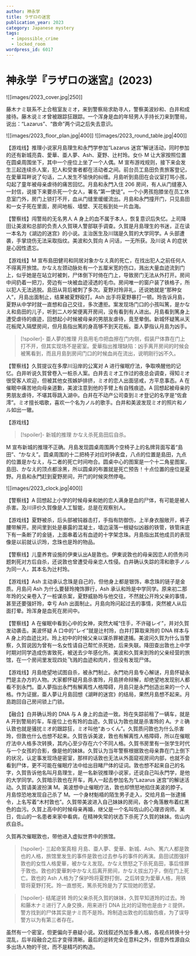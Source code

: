 ```yaml
---
author: 神永学
title: ラザロの迷宮
publication_year: 2023
category: Japanese mystery
tags:
  - impossible_crime
  - locked_room
wordpress_id: 6017
---
```


# 神永学『ラザロの迷宮』(2023)

![[images/2023_cover.jpg|250]]

藤木ナミ联系不上合租室友ミオ，来到警察局求助寻人，警察美波紗和、白井和成接待。藤木说ミオ曾被跟踪狂跟踪。一个浑身是血的年轻男人手持长刀来到警局，说出：“Lazarus”、“救命”两个词之后失去意识。

![[images/2023_floor_plan.jpg|400]]
![[images/2023_round_table.jpg|400]]

【游戏线】推理小说家月島理生和永門学参加“Lazarus 迷宫”解谜活动，同时参加的还有新城亮貴、愛華、亜人夢、Ash、夏野、辻村玲。女仆 M 让大家按照位置在圆桌周围坐下，其中一个座位上坐了一个人偶。M 宣布游戏规则，接下来会发生三起连续杀人案，犯人和受害者都在活动者之间。前台员工島田负责旅客登记，在愛華耳畔说了句话，二人发生不愉快的纠缠。月島听到島田在会议室打骂小孩，勾起了童年被母亲虐待的痛苦回忆。月島和永門入住 206 房间，有人从门缝塞入一封信，说接下来要杀死一个女人，署名“第一使徒”。一个小男孩抱膝坐在员工休息室门外，房门上锁打不开，血从门缝里缓缓流出。月島和永門撞开门，只见島田和一女子死在里面，房间地板、墙壁、天花板到处一片血海。

【警察线】闯警局的无名男人 A 身上的血不属于本人，恢复意识后失忆。上司降田让美波和总部的负责人久賀瑛人警部联手调查。久賀是月島理生的书迷，正在读一本名为《湖边的迷宫》的小说。主治医生及川瑞是久賀的大学同学。A 头部遭袭，手掌烧伤无法采取指纹。美波和久賀向 A 问话，一无所获。及川说 A 的症状是心因性遗忘。

【游戏线】M 宣布島田健司和同居对象かなえ真的死亡，在找出犯人之前任何人不得离开旅馆。かなえ左颈动脉处有一个五厘米宽的伤口，溅出大量血迹流到门上，似乎她是在站立时被刺，尸体倒下时倚在门上，导致房门无法从外打开。房间中间扔着一把刀，旁边有一块被血迹浸透的毛巾。房间唯一的窗户装了铁格子，所以犯人无法逃脱。島田从背后被刺了多次。夏野对玲非礼，还说她就是“那种女人”，月島出面制止，结果被夏野殴打。Ash 出手将夏野暴打一顿。玲告诉月島，夏野从中学时就一直想和自己交往，多次遭拒。案发现场门口的小孩叫篤，是かなえ和島田的儿子，听到二人吵架便离开房间，没有看到有人进出。月島看到篤身上遭受虐待的痕迹，回想起小时候被母亲的男朋友虐待，竟至晕倒。新城怀疑篤从天花板爬入隔壁房间，但月島指出篤的身高够不到天花板。亜人夢指认月島为凶手。

> [!spoiler]- 亜人夢的推理
> 月島用毛巾把血擦在门内侧，假装尸体靠在门上打不开，但其实现场不是密室。愛華指出推理缺陷：凶手离开房间的时候会被篤看到，而且月島到房间门口的时候血尚在流出，说明刚行凶不久。

【警察线】久賀提议在多摩川沿岸的公寓对 A 进行催眠疗法，争取唤醒他的记忆。白井听说久賀曾卷入一桩杀人案。白井去ミオ工作过的夜总会调查，得知ミオ很受客人欢迎，但被其他女孩嫉妒排挤，ミオ的恋人出面惩戒，方平息事态。A 在催眠中痛苦地向母亲道歉，美波注意到他的手臂上有自残痕迹。A 回想起被母亲的男朋友虐待，不堪其辱跳入湖中。白井在不动产公司查到ミオ登记的名字是“佐倉澪”。ミオ擅长唱歌，喜欢一个名为ノル的歌手。白井和美波发现ミオ的照片和ノル如出一辙。

【游戏线】

> [!spoiler]- 新城的推理
> かなえ杀死島田后自杀。

M 宣布新城的推理不正确。月島发现圆桌周围两个空椅子上的名牌背面写着“島田”、“かなえ”。圆桌周围的十二把椅子对应时钟表盘，八点的位置是島田，九点的位置是かなえ，与二者的死亡时间吻合。圆桌中心的图案是一个十二角星图案，島田、かなえ的顶点都涂黑，所以圆桌的布置就是死亡预告！十点位置的座位是夏野。月島和永門赶到夏野房间，开门的时候突然停电。

![[images/2023_clock.jpg|400]]

【警察线】A 回想起上小学的时候母亲和她的恋人满身是血的尸体，有可能是被人杀害。及川评价久賀像是人工智能，总是在观察别人。

【游戏线】夏野被杀，后头部被钝器击打，手指有防御伤，上半身衣服敞开，裤子腰带解开。房间里到处是暴露的混凝土，墙边滚落一根疑似凶器的铁管，铁管床底下有一条断了的金链，上面串着沾有血迹的十字架念珠。月島指出其他成员的表现像是以前就认识玲，念珠也是玲的物品。

【警察线】儿童养育设施的伊東认出A是敦也。伊東说敦也的母亲因恋人的债务问题刺死对方后自杀，还说敦也曾遭受母亲恋人性侵。白井确认失踪的澪和歌手ノル为同一人，其本名为辻村玲。

【游戏线】Ash 主动承认念珠是自己的，但他身上都是银饰，串念珠的链子是金质。月島问 Ash 为什么要替玲掩饰罪行，Ash 承认和玲是中学同学。原来初二那年玲的父亲卷入了一桩谋杀案，夏野威胁玲与他交往，不然就公开玲父亲的事情，甚至还要强奸玲，幸亏 Ash 出面制止。月島向玲问起过去的事情，突然被人从后面打晕。玲浑身是血死在房间中。

【警察线】A 在催眠中看到心中的女神，突然大喊“住手，不许碰レイ”，并对久賀发动袭击。美波怀疑 A 口中的“レイ”就是辻村玲，白井打算取来玲的 DNA 样本与 A 身上的血迹比对。玲上初中的时候父亲以谋杀罪被逮捕。美波问久賀为什么当警察，久賀说因为曾有一名女性请自己帮忙杀死她，后来失联。降田查出敦也上中学时期对同学造成伤害致死，被送去少年感化所。美波和久賀来到玲的父亲经营的旅馆，在一个房间里发现四处飞溅的血迹和肉片，但没有发现尸体。

【游戏线】月島绝望地试图自杀，被永門制止。永門劝月島专心解谜，月島怀疑永門是主办方的人物。大家都怀疑月島杀害玲，月島拼命辩解，却绝望地发现别人都看不到永門。亜人夢指出永門有解离性人格障碍，月島只是永門创造出来的一个人格。作为证据，亜人夢让月島回想《湖畔的迷宫》的结局，果然月島想不起来。月島跑回自己房间锁上门锁。

【融合】白井确认玲的 DNA 与 A 身上的血迹一致。玲在失踪前租了一辆车，就是 A 开到警局的车，车座位上也有玲的血迹。久賀认为敦也就是杀害玲的 A。ナミ确认敦也就是骚扰ミオ的跟踪狂，ミオ叫他“あっくん”。久賀质问敦也为什么杀害玲，但敦也什么也想不起来。久賀告诉美波，敦也有解离性人格障碍，所以在催眠疗法中人格多次转换，其内心至少存在六个不同人格。久賀书房里有一张学生时代与一个女孩的合影，像是他的妹妹。久賀认为当年警察根据敦也母亲靠在门上倒下的状况，认定事发现场是密室，那样的话敦也无法从外面窥视房间内部，也就不会看到尸体，更不可能在催眠疗法中给出目睹尸体的证词。敦也想不起来自己的名字，久賀告诉他名叫月島理生，是一名新锐推理小说家，还说自己叫永門学，是他的大学同学。久賀暗示敦也在开车，两人一起去参加名为“Lazarus 迷宫”的解谜活动。久賀请美波扮演 M。美波想中止催眠疗法，敦也却愤怒地掐住美波的脖子。月島惊恐地发现自己杀了 M。一个身材魁梧的陌生男子走入，交给月島一张逮捕令，上名写着“木村敦也”。久賀带美波进入自己妹妹的房间，各个角落散布着红黑色的血污。久賀上高中的时候母亲再婚，继父是一个名叫佐山的心理咨询师。某日，佐山的一名患者来家中看病，在精神失常的状态下杀死了久賀的妹妹。佐山内疚自杀。

久賀再次催眠敦也，带他进入虚拟世界中的旅馆。

> [!spoiler]- 三起命案真相
> 月島、亜人夢、愛華、新城、Ash、篤六人都是敦也的人格，旅馆里发生的事件是敦也过去参与的事件的再演。島田试图强奸敦也的女性人格愛華，被かなえ发现。かなえ愤怒之下杀死島田，事后怪罪于敦也。敦也的愛華刺中かなえ后离开房间，かなえ拔出刀子，倒在门上死亡。敦也的 Ash 人格为了保护玲将夏野打倒，之后转变为愛華人格，用铁管将夏野打死。玲一直想死，篤杀死玲是为了实现她的愿望。

> [!spoiler]- 结尾逆转
> 玲的父亲杀死久賀的妹妹，久賀早知道玲的过去。玲和藤木ナミ进行了人身交换，用来进行 DNA 比对的证物也是由ナミ提供，警方找到的尸体其实是ナミ而不是玲。玲制造出敦也的后脑伤痕，为了误导警方以为有第三者存在。

虽然有一个密室，但更偏向于悬疑小说。双线叙述外加多重人格，各视点转换十分混乱，后半段融合之后才变得清晰。最后的逆转完全在意料之外，但意外性源自众多出场人物的干扰，而不是精巧的构造。